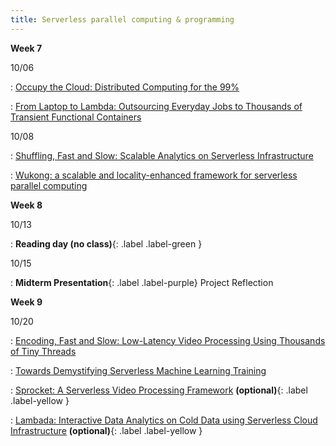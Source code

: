 ```yaml
---
title: Serverless parallel computing & programming
---
```



**Week 7**

10/06

: [Occupy the Cloud: Distributed Computing for the 99%](https://arxiv.org/abs/1702.04024)

: [From Laptop to Lambda: Outsourcing Everyday Jobs to Thousands of Transient Functional Containers](https://www.usenix.org/conference/atc19/presentation/fouladi)


10/08

: [Shuffling, Fast and Slow: Scalable Analytics on Serverless Infrastructure](https://www.usenix.org/conference/nsdi19/presentation/pu)

: [Wukong: a scalable and locality-enhanced framework for serverless parallel computing](https://tddg.github.io/assets/pdf/socc20-wukong.pdf)



**Week 8**

10/13

: **Reading day (no class)**{: .label .label-green }


10/15

: **Midterm Presentation**{: .label .label-purple} Project Reflection


**Week 9**

10/20

: [Encoding, Fast and Slow: Low-Latency Video Processing Using Thousands of Tiny Threads](https://www.usenix.org/conference/nsdi17/technical-sessions/presentation/fouladi)

: [Towards Demystifying Serverless Machine Learning Training](https://pages.cs.wisc.edu/~wentaowu/papers/sigmod21-lambda-ml.pdf)


: [Sprocket: A Serverless Video Processing Framework](https://dl.acm.org/doi/10.1145/3267809.3267815)  **(optional)**{: .label .label-yellow }

: [Lambada: Interactive Data Analytics on Cold Data using Serverless Cloud Infrastructure](https://arxiv.org/abs/1912.00937)  **(optional)**{: .label .label-yellow }
